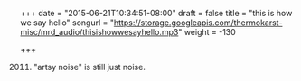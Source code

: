 +++
date = "2015-06-21T10:34:51-08:00"
draft = false
title = "this is how we say hello"
songurl = "https://storage.googleapis.com/thermokarst-misc/mrd_audio/thisishowwesayhello.mp3"
weight = -130

+++

2011. "artsy noise" is still just noise.
